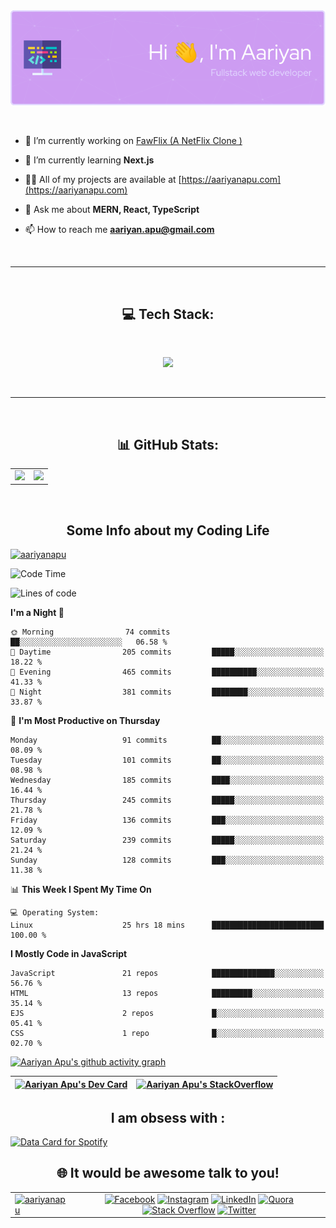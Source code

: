 <div align="center"> <img align="center" src="./github-header-image.png" alt="header"/> </div>


<!--  Profile Information  -->
</br>
</br>

- 🔭 I’m currently working on [FawFlix (A NetFlix Clone )](https://fawflix.vercel.app/)

- 🌱 I’m currently learning **Next.js**

- 👨‍💻 All of my projects are available at [https://aariyanapu.com](https://aariyanapu.com)

- 💬 Ask me about **MERN, React, TypeScript**

- 📫 How to reach me **aariyan.apu@gmail.com**

</br>

---

</br>
<h2 align="center"> 💻 Tech Stack: </h2>
</br>

<p align='center'>

 <img src="https://skillicons.dev/icons?i=nextjs,mongodb,express,react,nodejs,redux,tailwind,materialui,bootstrap,vite,ts,html,css,js,jquery" />
</p>

</br>

---

</br>
<h2 align="center"> 📊 GitHub Stats: </h2>

|       |        |
| -------------------- | :-----------------------: |
| ![](https://github-readme-stats.vercel.app/api?username=aariyanapu&theme=material-palenight&hide_border=false&include_all_commits=true&count_private=true)                           |                        ![](https://github-readme-streak-stats.herokuapp.com/?user=aariyanapu&theme=material-palenight&hide_border=false)                        |








<br/>
<h2 align="center"> Some Info about my Coding Life </h2>
<p > <a href="https://visitcount.itsvg.in" target="blank"><img src="https://visitcount.itsvg.in/api?id=aariyanapu&icon=0&color=1" alt="aariyanapu" /></a></p>

<!--START_SECTION:waka-->
![Code Time](http://img.shields.io/badge/Code%20Time-761%20hrs%2010%20mins-blue)

![Lines of code](https://img.shields.io/badge/From%20Hello%20World%20I%27ve%20Written-1.3%20million%20lines%20of%20code-blue)

**I'm a Night 🦉** 

```text
🌞 Morning                74 commits          ██░░░░░░░░░░░░░░░░░░░░░░░   06.58 % 
🌆 Daytime                205 commits         █████░░░░░░░░░░░░░░░░░░░░   18.22 % 
🌃 Evening                465 commits         ██████████░░░░░░░░░░░░░░░   41.33 % 
🌙 Night                  381 commits         ████████░░░░░░░░░░░░░░░░░   33.87 % 
```
📅 **I'm Most Productive on Thursday** 

```text
Monday                   91 commits          ██░░░░░░░░░░░░░░░░░░░░░░░   08.09 % 
Tuesday                  101 commits         ██░░░░░░░░░░░░░░░░░░░░░░░   08.98 % 
Wednesday                185 commits         ████░░░░░░░░░░░░░░░░░░░░░   16.44 % 
Thursday                 245 commits         █████░░░░░░░░░░░░░░░░░░░░   21.78 % 
Friday                   136 commits         ███░░░░░░░░░░░░░░░░░░░░░░   12.09 % 
Saturday                 239 commits         █████░░░░░░░░░░░░░░░░░░░░   21.24 % 
Sunday                   128 commits         ███░░░░░░░░░░░░░░░░░░░░░░   11.38 % 
```


📊 **This Week I Spent My Time On** 

```text
💻 Operating System: 
Linux                    25 hrs 18 mins      █████████████████████████   100.00 % 
```

**I Mostly Code in JavaScript** 

```text
JavaScript               21 repos            ██████████████░░░░░░░░░░░   56.76 % 
HTML                     13 repos            █████████░░░░░░░░░░░░░░░░   35.14 % 
EJS                      2 repos             █░░░░░░░░░░░░░░░░░░░░░░░░   05.41 % 
CSS                      1 repo              █░░░░░░░░░░░░░░░░░░░░░░░░   02.70 % 
```




<!--END_SECTION:waka-->

<!-- Activity Graph  -->
   [![Aariyan Apu's github activity graph](https://github-readme-activity-graph.cyclic.app/graph?username=AariyanApu&theme=dracula)](https://github.com/ashutosh00710/github-readme-activity-graph)




<div align="center">

| <a href="https://app.daily.dev/aariyanapu"><img src="https://api.daily.dev/devcards/9765e7151f4a4163a3aa26a1c1b5c469.png?r=1nz" width="230" alt="Aariyan Apu's Dev Card"/></a> | [![Aariyan Apu's StackOverflow](https://github-readme-stackoverflow.vercel.app/?userID=12180960&theme=dark)](https://stackoverflow.com/users/12180960/aariyan-apu)|
| ------- | ----- |

</div>


<div align="center">
<h2> I am obsess with : </div>

<a href="https://www.data-card-for-spotify.com/card?user_id=31tn6riohy27abhahkklkxmaigbu">
  <img src="https://www.data-card-for-spotify.com/api/card?user_id=31tn6riohy27abhahkklkxmaigbu" alt="Data Card for Spotify">
</a>


</div>



</br>
<h2 align="center"> 🌐 It would be awesome talk to you!  </h2>

|     |    |
| ------------ | :-------------------: |
| <a href="https://twitter.com/aariyanapu" target="blank"><img src="https://img.shields.io/twitter/follow/aariyanapu?logo=twitter&style=for-the-badge" alt="aariyanapu" /></a> | [![Facebook](https://img.shields.io/badge/Facebook-%231877F2.svg?logo=Facebook&logoColor=white)](https://facebook.com/aariyan.apu) [![Instagram](https://img.shields.io/badge/Instagram-%23E4405F.svg?logo=Instagram&logoColor=white)](https://instagram.com/aariyan.apu) [![LinkedIn](https://img.shields.io/badge/LinkedIn-%230077B5.svg?logo=linkedin&logoColor=white)](https://linkedin.com/in/aariyanapu) [![Quora](https://img.shields.io/badge/Quora-%23B92B27.svg?logo=Quora&logoColor=white)](https://quora.com/profile/Aariyan-Apu) [![Stack Overflow](https://img.shields.io/badge/-Stackoverflow-FE7A16?logo=stack-overflow&logoColor=white)](https://stackoverflow.com/users/12180960) [![Twitter](https://img.shields.io/badge/Twitter-%231DA1F2.svg?logo=Twitter&logoColor=white)](https://twitter.com/aariyanapu) |




